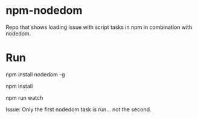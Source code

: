 # npm-nodedom
Repo that shows loading issue with script tasks in npm in combination with nodedom.

# Run

npm install nodedom -g

npm install

npm run watch

Issue: Only the first nodedom task is run... not the second.
